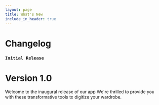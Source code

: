 ```yaml
---
layout: page
title: What's New
include_in_header: true
---
```


# Changelog

### `Initial Release`
# **Version 1.0**
Welcome to the inaugural release of our app
We're thrilled to provide you with these transformative tools to digitize your wardrobe.